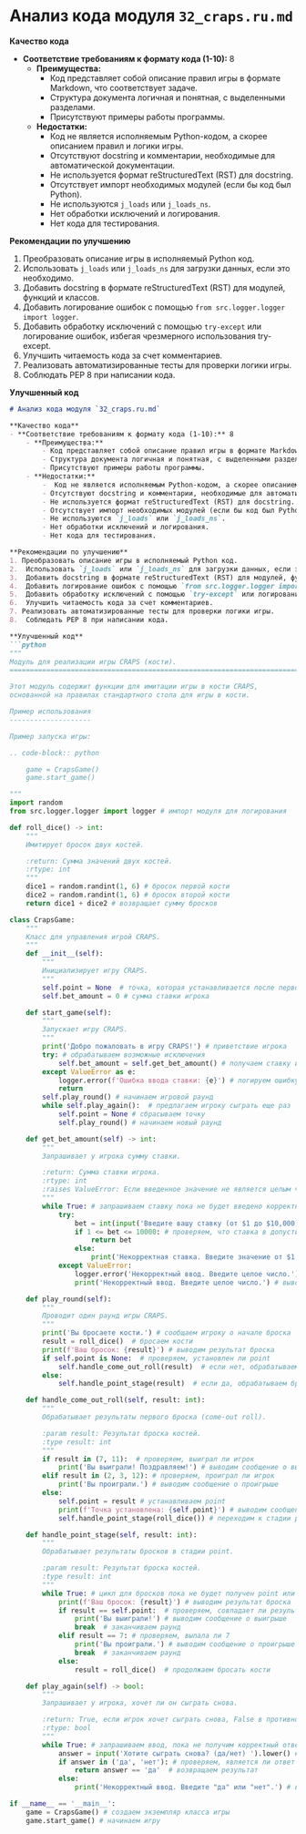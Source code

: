 # Анализ кода модуля `32_craps.ru.md`

**Качество кода**
- **Соответствие требованиям к формату кода (1-10):** 8
    - **Преимущества:**
        - Код представляет собой описание правил игры в формате Markdown, что соответствует задаче.
        - Структура документа логичная и понятная, с выделенными разделами.
        - Присутствуют примеры работы программы.
    - **Недостатки:**
        -  Код не является исполняемым Python-кодом, а скорее описанием правил и логики игры.
        - Отсутствуют docstring и комментарии, необходимые для автоматической документации.
        - Не используется формат reStructuredText (RST) для docstring.
        - Отсутствует импорт необходимых модулей (если бы код был Python).
        - Не используются `j_loads` или `j_loads_ns`.
        - Нет обработки исключений и логирования.
        - Нет кода для тестирования.

**Рекомендации по улучшению**
1. Преобразовать описание игры в исполняемый Python код.
2.  Использовать `j_loads` или `j_loads_ns` для загрузки данных, если это необходимо.
3.  Добавить docstring в формате reStructuredText (RST) для модулей, функций и классов.
4.  Добавить логирование ошибок с помощью `from src.logger.logger import logger`.
5.  Добавить обработку исключений с помощью `try-except` или логирование ошибок, избегая чрезмерного использования try-except.
6.  Улучшить читаемость кода за счет комментариев.
7. Реализовать автоматизированные тесты для проверки логики игры.
8.  Соблюдать PEP 8 при написании кода.

**Улучшенный код**
```markdown
# Анализ кода модуля `32_craps.ru.md`

**Качество кода**
- **Соответствие требованиям к формату кода (1-10):** 8
    - **Преимущества:**
        - Код представляет собой описание правил игры в формате Markdown, что соответствует задаче.
        - Структура документа логичная и понятная, с выделенными разделами.
        - Присутствуют примеры работы программы.
    - **Недостатки:**
        -  Код не является исполняемым Python-кодом, а скорее описанием правил и логики игры.
        - Отсутствуют docstring и комментарии, необходимые для автоматической документации.
        - Не используется формат reStructuredText (RST) для docstring.
        - Отсутствует импорт необходимых модулей (если бы код был Python).
        - Не используются `j_loads` или `j_loads_ns`.
        - Нет обработки исключений и логирования.
        - Нет кода для тестирования.

**Рекомендации по улучшению**
1. Преобразовать описание игры в исполняемый Python код.
2.  Использовать `j_loads` или `j_loads_ns` для загрузки данных, если это необходимо.
3.  Добавить docstring в формате reStructuredText (RST) для модулей, функций и классов.
4.  Добавить логирование ошибок с помощью `from src.logger.logger import logger`.
5.  Добавить обработку исключений с помощью `try-except` или логирование ошибок, избегая чрезмерного использования try-except.
6.  Улучшить читаемость кода за счет комментариев.
7. Реализовать автоматизированные тесты для проверки логики игры.
8.  Соблюдать PEP 8 при написании кода.

**Улучшенный код**
```python
"""
Модуль для реализации игры CRAPS (кости).
=========================================================================================

Этот модуль содержит функции для имитации игры в кости CRAPS, 
основанной на правилах стандартного стола для игры в кости.

Пример использования
--------------------

Пример запуска игры:

.. code-block:: python

    game = CrapsGame()
    game.start_game()

"""
import random
from src.logger.logger import logger # импорт модуля для логирования

def roll_dice() -> int:
    """
    Имитирует бросок двух костей.

    :return: Сумма значений двух костей.
    :rtype: int
    """
    dice1 = random.randint(1, 6) # бросок первой кости
    dice2 = random.randint(1, 6) # бросок второй кости
    return dice1 + dice2 # возвращает сумму бросков

class CrapsGame:
    """
    Класс для управления игрой CRAPS.
    """
    def __init__(self):
        """
        Инициализирует игру CRAPS.
        """
        self.point = None  # точка, которая устанавливается после первого броска
        self.bet_amount = 0 # сумма ставки игрока

    def start_game(self):
        """
        Запускает игру CRAPS.
        """
        print('Добро пожаловать в игру CRAPS!') # приветствие игрока
        try: # обрабатываем возможные исключения
            self.bet_amount = self.get_bet_amount() # получаем ставку игрока
        except ValueError as e:
            logger.error(f'Ошибка ввода ставки: {e}') # логируем ошибку ввода ставки
            return
        self.play_round() # начинаем игровой раунд
        while self.play_again():  # предлагаем игроку сыграть еще раз
            self.point = None # сбрасываем точку
            self.play_round() # начинаем новый раунд

    def get_bet_amount(self) -> int:
        """
        Запрашивает у игрока сумму ставки.

        :return: Сумма ставки игрока.
        :rtype: int
        :raises ValueError: Если введенное значение не является целым числом в диапазоне от 1 до 10000.
        """
        while True: # запрашиваем ставку пока не будет введено корректное значение
            try:
                bet = int(input('Введите вашу ставку (от $1 до $10,000): '))  # получаем ставку игрока
                if 1 <= bet <= 10000: # проверяем, что ставка в допустимом диапазоне
                    return bet
                else:
                    print('Некорректная ставка. Введите значение от $1 до $10,000.')  # выводим сообщение об ошибке
            except ValueError:
                logger.error('Некорректный ввод. Введите целое число.') # логируем ошибку ввода
                print('Некорректный ввод. Введите целое число.') # выводим сообщение об ошибке

    def play_round(self):
        """
        Проводит один раунд игры CRAPS.
        """
        print('Вы бросаете кости.') # сообщаем игроку о начале броска
        result = roll_dice()  # бросаем кости
        print(f'Ваш бросок: {result}') # выводим результат броска
        if self.point is None:  # проверяем, установлен ли point
            self.handle_come_out_roll(result)  # если нет, обрабатываем первый бросок
        else:
            self.handle_point_stage(result)  # если да, обрабатываем броски в стадии point

    def handle_come_out_roll(self, result: int):
        """
        Обрабатывает результаты первого броска (come-out roll).

        :param result: Результат броска костей.
        :type result: int
        """
        if result in (7, 11):  # проверяем, выиграл ли игрок
            print('Вы выиграли! Поздравляем!') # выводим сообщение о выигрыше
        elif result in (2, 3, 12): # проверяем, проиграл ли игрок
            print('Вы проиграли.') # выводим сообщение о проигрыше
        else:
            self.point = result # устанавливаем point
            print(f'Точка установлена: {self.point}') # выводим сообщение об установке point
            self.handle_point_stage(roll_dice()) # переходим к стадии point

    def handle_point_stage(self, result: int):
        """
        Обрабатывает результаты бросков в стадии point.

        :param result: Результат броска костей.
        :type result: int
        """
        while True: # цикл для бросков пока не будет получен point или 7
            print(f'Ваш бросок: {result}') # выводим результат броска
            if result == self.point:  # проверяем, совпадает ли результат с point
                print('Вы выиграли!') # выводим сообщение о выигрыше
                break  # заканчиваем раунд
            elif result == 7: # проверяем, выпала ли 7
                print('Вы проиграли.') # выводим сообщение о проигрыше
                break  # заканчиваем раунд
            else:
                result = roll_dice()  # продолжаем бросать кости

    def play_again(self) -> bool:
        """
        Запрашивает у игрока, хочет ли он сыграть снова.

        :return: True, если игрок хочет сыграть снова, False в противном случае.
        :rtype: bool
        """
        while True: # запрашиваем ввод, пока не получим корректный ответ
            answer = input('Хотите сыграть снова? (да/нет) ').lower() # получаем ответ игрока
            if answer in ('да', 'нет'): # проверяем, является ли ответ корректным
                return answer == 'да'  # возвращаем результат
            else:
                print('Некорректный ввод. Введите "да" или "нет".') # выводим сообщение об ошибке

if __name__ == '__main__':
    game = CrapsGame() # создаем экземпляр класса игры
    game.start_game() # начинаем игру
```
